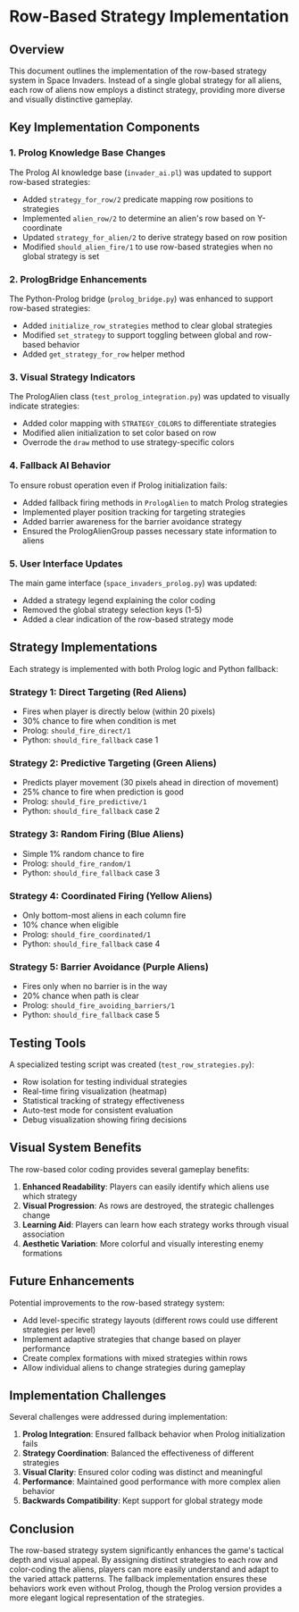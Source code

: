 # Row-Based Strategy Implementation

## Overview

This document outlines the implementation of the row-based strategy system in Space Invaders. Instead of a single global strategy for all aliens, each row of aliens now employs a distinct strategy, providing more diverse and visually distinctive gameplay.

## Key Implementation Components

### 1. Prolog Knowledge Base Changes

The Prolog AI knowledge base (`invader_ai.pl`) was updated to support row-based strategies:

- Added `strategy_for_row/2` predicate mapping row positions to strategies
- Implemented `alien_row/2` to determine an alien's row based on Y-coordinate
- Updated `strategy_for_alien/2` to derive strategy based on row position
- Modified `should_alien_fire/1` to use row-based strategies when no global strategy is set

### 2. PrologBridge Enhancements

The Python-Prolog bridge (`prolog_bridge.py`) was enhanced to support row-based strategies:

- Added `initialize_row_strategies` method to clear global strategies
- Modified `set_strategy` to support toggling between global and row-based behavior
- Added `get_strategy_for_row` helper method

### 3. Visual Strategy Indicators

The PrologAlien class (`test_prolog_integration.py`) was updated to visually indicate strategies:

- Added color mapping with `STRATEGY_COLORS` to differentiate strategies
- Modified alien initialization to set color based on row
- Overrode the `draw` method to use strategy-specific colors

### 4. Fallback AI Behavior

To ensure robust operation even if Prolog initialization fails:

- Added fallback firing methods in `PrologAlien` to match Prolog strategies
- Implemented player position tracking for targeting strategies
- Added barrier awareness for the barrier avoidance strategy
- Ensured the PrologAlienGroup passes necessary state information to aliens

### 5. User Interface Updates

The main game interface (`space_invaders_prolog.py`) was updated:

- Added a strategy legend explaining the color coding
- Removed the global strategy selection keys (1-5)
- Added a clear indication of the row-based strategy mode

## Strategy Implementations

Each strategy is implemented with both Prolog logic and Python fallback:

### Strategy 1: Direct Targeting (Red Aliens)
- Fires when player is directly below (within 20 pixels)
- 30% chance to fire when condition is met
- Prolog: `should_fire_direct/1`
- Python: `should_fire_fallback` case 1

### Strategy 2: Predictive Targeting (Green Aliens)
- Predicts player movement (30 pixels ahead in direction of movement)
- 25% chance to fire when prediction is good
- Prolog: `should_fire_predictive/1`
- Python: `should_fire_fallback` case 2

### Strategy 3: Random Firing (Blue Aliens)
- Simple 1% random chance to fire
- Prolog: `should_fire_random/1`
- Python: `should_fire_fallback` case 3

### Strategy 4: Coordinated Firing (Yellow Aliens)
- Only bottom-most aliens in each column fire
- 10% chance when eligible
- Prolog: `should_fire_coordinated/1`
- Python: `should_fire_fallback` case 4

### Strategy 5: Barrier Avoidance (Purple Aliens)
- Fires only when no barrier is in the way
- 20% chance when path is clear
- Prolog: `should_fire_avoiding_barriers/1`
- Python: `should_fire_fallback` case 5

## Testing Tools

A specialized testing script was created (`test_row_strategies.py`):

- Row isolation for testing individual strategies
- Real-time firing visualization (heatmap)
- Statistical tracking of strategy effectiveness
- Auto-test mode for consistent evaluation
- Debug visualization showing firing decisions

## Visual System Benefits

The row-based color coding provides several gameplay benefits:

1. **Enhanced Readability**: Players can easily identify which aliens use which strategy
2. **Visual Progression**: As rows are destroyed, the strategic challenges change
3. **Learning Aid**: Players can learn how each strategy works through visual association
4. **Aesthetic Variation**: More colorful and visually interesting enemy formations

## Future Enhancements

Potential improvements to the row-based strategy system:

- Add level-specific strategy layouts (different rows could use different strategies per level)
- Implement adaptive strategies that change based on player performance
- Create complex formations with mixed strategies within rows
- Allow individual aliens to change strategies during gameplay

## Implementation Challenges

Several challenges were addressed during implementation:

1. **Prolog Integration**: Ensured fallback behavior when Prolog initialization fails
2. **Strategy Coordination**: Balanced the effectiveness of different strategies
3. **Visual Clarity**: Ensured color coding was distinct and meaningful
4. **Performance**: Maintained good performance with more complex alien behavior
5. **Backwards Compatibility**: Kept support for global strategy mode

## Conclusion

The row-based strategy system significantly enhances the game's tactical depth and visual appeal. By assigning distinct strategies to each row and color-coding the aliens, players can more easily understand and adapt to the varied attack patterns. The fallback implementation ensures these behaviors work even without Prolog, though the Prolog version provides a more elegant logical representation of the strategies. 